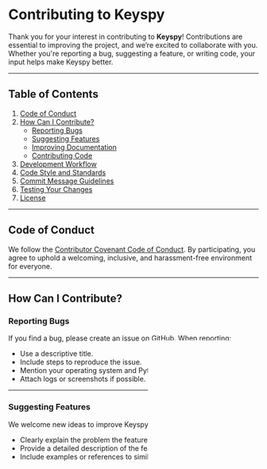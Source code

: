 # **Contributing to Keyspy**

Thank you for your interest in contributing to **Keyspy**! Contributions are essential to improving the project, and we’re excited to collaborate with you. Whether you're reporting a bug, suggesting a feature, or writing code, your input helps make Keyspy better.

---

## **Table of Contents**

1. [Code of Conduct](#code-of-conduct)
2. [How Can I Contribute?](#how-can-i-contribute)
   - [Reporting Bugs](#reporting-bugs)
   - [Suggesting Features](#suggesting-features)
   - [Improving Documentation](#improving-documentation)
   - [Contributing Code](#contributing-code)
3. [Development Workflow](#development-workflow)
4. [Code Style and Standards](#code-style-and-standards)
5. [Commit Message Guidelines](#commit-message-guidelines)
6. [Testing Your Changes](#testing-your-changes)
7. [License](#license)

---

## **Code of Conduct**

We follow the [Contributor Covenant Code of Conduct](CODE_OF_CONDUCT.md). By participating, you agree to uphold a welcoming, inclusive, and harassment-free environment for everyone.

---

## **How Can I Contribute?**

### **Reporting Bugs**
If you find a bug, please create an issue on GitHub. When reporting:
- Use a descriptive title.
- Include steps to reproduce the issue.
- Mention your operating system and Python version.
- Attach logs or screenshots if possible.

---

### **Suggesting Features**
We welcome new ideas to improve Keyspy! When suggesting features:
- Clearly explain the problem the feature solves.
- Provide a detailed description of the feature.
- Include examples or references to similar tools, if applicable.

---

### **Improving Documentation**
Documentation contributions are always appreciated:
- Fix typos or grammatical errors.
- Add examples or detailed explanations.
- Enhance usage guides.

Feel free to submit a pull request for updates to files in the `docs/` folder.

---

### **Contributing Code**
1. **Search Existing Issues**: Check if someone else is already working on the feature or fix you want to contribute.
2. **Claim an Issue**: Comment on the issue you’d like to work on, so we can assign it to you.
3. **Fork the Repository**: Clone your fork locally for development.
   ```bash
   git clone https://github.com/areenzor/keyspy.git
   cd keyspy
   ```

---

## **Development Workflow**

1. **Create a Branch**:
   Use a meaningful name for your branch:
   ```bash
   git checkout -b feature/your-feature-name
   ```

2. **Write Code**:
   Follow the [Code Style and Standards](#code-style-and-standards).

3. **Test Changes**:
   Ensure all tests pass:
   ```bash
   pytest
   ```

4. **Push to Your Fork**:
   ```bash
   git push origin feature/your-feature-name
   ```

5. **Create a Pull Request**:
   Open a pull request to the `main` branch and provide:
   - A clear title.
   - A description of your changes.
   - References to related issues (if applicable).

---

## **Code Style and Standards**

We adhere to Python's PEP 8 standards for code quality. Use the following tools to maintain consistency:
- **`black`**: For code formatting.
- **`isort`**: To organize imports.
- **`flake8`**: For linting.

### Run the Formatters
```bash
make lint
```

---

## **Commit Message Guidelines**

Use clear and concise commit messages. Follow this format:
```
[Category] Short description (50 characters max)

Longer explanation (if necessary). Describe what changes were made and why.
```

### Categories
- `feat`: New features
- `fix`: Bug fixes
- `docs`: Documentation updates
- `test`: Testing updates
- `chore`: Maintenance tasks

Example:
```
[feat] Add JSON export functionality

Implemented the ability to export logs in JSON format. Updated the CLI options and included tests for the new feature.
```

---

## **Testing Your Changes**

### Run the Test Suite
We use `pytest` for testing. Run the tests locally to ensure your changes do not break existing functionality:
```bash
pytest
```

### Coverage Report
Check the code coverage to verify all parts of the code are tested:
```bash
pytest --cov=keyspy
```

---

## **License**

By contributing to Keyspy, you agree that your contributions will be licensed under the [MIT License](LICENSE).

---

## **Thank You!**

Thank you for taking the time to contribute to Keyspy. Your efforts are invaluable in improving the project and fostering a stronger cybersecurity community.
